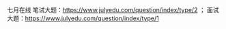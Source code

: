 七月在线
笔试大题：https://www.julyedu.com/question/index/type/2 ；
面试大题：https://www.julyedu.com/question/index/type/1
